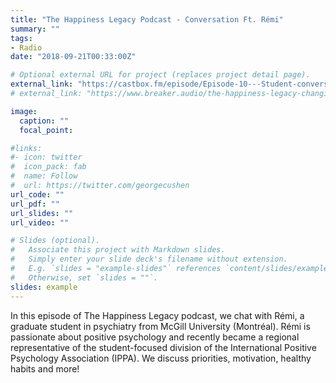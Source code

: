 ```yaml
---
title: "The Happiness Legacy Podcast - Conversation Ft. Rémi"
summary: ""
tags:
- Radio
date: "2018-09-21T00:33:00Z"

# Optional external URL for project (replaces project detail page).
external_link: "https://castbox.fm/episode/Episode-10---Student-conversation-ft.-Re%CC%81mi-id1023069-id89375188"
# external_link: "https://www.breaker.audio/the-happiness-legacy-changing-the-world-one-student-at-a-time/e/37002354"

image:
  caption: ""
  focal_point:

#links:
#- icon: twitter
#  icon_pack: fab
#  name: Follow
#  url: https://twitter.com/georgecushen
url_code: ""
url_pdf: ""
url_slides: ""
url_video: ""

# Slides (optional).
#   Associate this project with Markdown slides.
#   Simply enter your slide deck's filename without extension.
#   E.g. `slides = "example-slides"` references `content/slides/example-slides.md`.
#   Otherwise, set `slides = ""`.
slides: example
---
```


In this episode of The Happiness Legacy podcast, we chat with Rémi, a graduate student in psychiatry from McGill University (Montréal). Rémi is passionate about positive psychology and recently became a regional representative of the student-focused division of the International Positive Psychology Association (IPPA). We discuss priorities, motivation, healthy habits and more!

